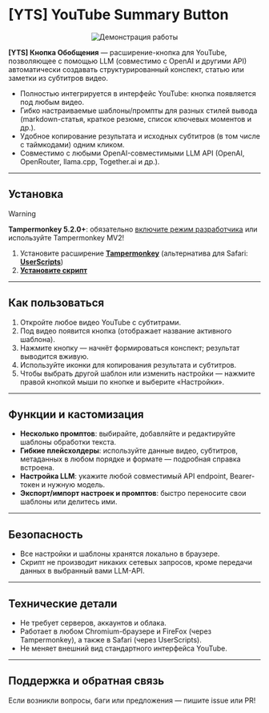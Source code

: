 # [YTS] YouTube Summary Button

<p align="center">
  <img src="https://i.imgur.com/aMiA5KC.gif" alt="Демонстрация работы">
</p>

**[YTS] Кнопка Обобщения** — расширение-кнопка для YouTube, позволяющее с помощью LLM (совместимо с OpenAI и другими API) автоматически создавать структурированный конспект, статью или заметки из субтитров видео.

- Полностью интегрируется в интерфейс YouTube: кнопка появляется под любым видео.
- Гибко настраиваемые шаблоны/промпты для разных стилей вывода (markdown-статья, краткое резюме, список ключевых моментов и др.).
- Удобное копирование результата и исходных субтитров (в том числе с таймкодами) одним кликом.
- Совместимо с любыми OpenAI-совместимыми LLM API (OpenAI, OpenRouter, llama.cpp, Together.ai и др.).

---

## Установка

> [!WARNING]
> **Tampermonkey 5.2.0+**: обязательно [включите режим разработчика](https://github.com/ilyhalight/voice-over-translation/issues/662#issuecomment-2160768958) или используйте Tampermonkey MV2!

1. Установите расширение **[Tampermonkey](https://www.tampermonkey.net/)** (альтернатива для Safari: **[UserScripts](https://apps.apple.com/app/userscripts/id1463298887)**)
2. [**Установите скрипт**](https://raw.githubusercontent.com/Reydan46/youtube-summary-button/main/yts.user.js)

---

## Как пользоваться

1. Откройте любое видео YouTube с субтитрами.
2. Под видео появится кнопка (отображает название активного шаблона).
3. Нажмите кнопку — начнёт формироваться конспект; результат выводится вживую.
4. Используйте иконки для копирования результата и субтитров.
5. Чтобы выбрать другой шаблон или изменить настройки — нажмите правой кнопкой мыши по кнопке и выберите «Настройки».

---

## Функции и кастомизация

- **Несколько промптов**: выбирайте, добавляйте и редактируйте шаблоны обработки текста.
- **Гибкие плейсхолдеры**: используйте данные видео, субтитров, метаданных в любом порядке и формате — подробная справка встроена.
- **Настройка LLM**: укажите любой совместимый API endpoint, Bearer-токен и нужную модель.
- **Экспорт/импорт настроек и промптов**: быстро переносите свои шаблоны или делитесь ими.

---

## Безопасность

- Все настройки и шаблоны хранятся локально в браузере.
- Скрипт не производит никаких сетевых запросов, кроме передачи данных в выбранный вами LLM-API.

---

## Технические детали

- Не требует серверов, аккаунтов и облака.
- Работает в любом Chromium-браузере и FireFox (через Tampermonkey), а также в Safari (через UserScripts).
- Не меняет внешний вид стандартного интерфейса YouTube.

---

## Поддержка и обратная связь

Если возникли вопросы, баги или предложения — пишите issue или PR!
